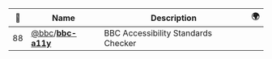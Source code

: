 |:star2: | Name | Description | 🌍|
|---|---|---|---|
|88|[@bbc](https://github.com/bbc)/[**bbc-a11y**](https://github.com/bbc/bbc-a11y)|BBC Accessibility Standards Checker||


